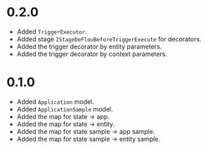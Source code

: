 # 0.2.0

- Added `TriggerExecutor`.
- Added stage `IStageDeFlouBeforeTriggerExecute` for decorators. 
- Added the trigger decorator by entity parameters.
- Added the trigger decorator by context parameters.

# 0.1.0

- Added `Application` model.
- Added `ApplicationSample` model.
- Added the map for state -> app.
- Added the map for state -> entity.
- Added the map for state sample -> app sample.
- Added the map for state sample -> entity sample.
